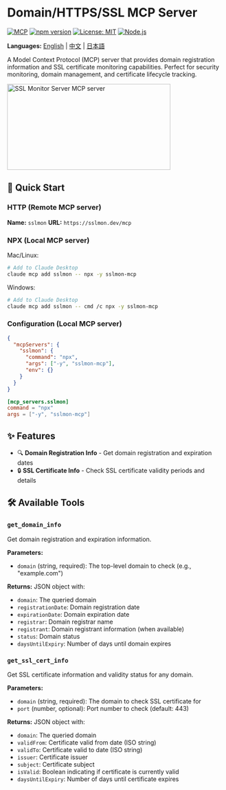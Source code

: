 # Domain/HTTPS/SSL MCP Server

[![MCP](https://img.shields.io/badge/Model%20Context%20Protocol-MCP-blue)](https://modelcontextprotocol.io/) [![npm version](https://img.shields.io/npm/v/sslmon-mcp.svg)](https://www.npmjs.com/package/sslmon-mcp) [![License: MIT](https://img.shields.io/badge/License-MIT-yellow.svg)](https://opensource.org/licenses/MIT) [![Node.js](https://img.shields.io/badge/Node.js-18+-green.svg)](https://nodejs.org/)

**Languages:** [English](README.md) | [中文](README-zh.md) | [日本語](README-ja.md)

A Model Context Protocol (MCP) server that provides domain registration information and SSL certificate monitoring capabilities. Perfect for security monitoring, domain management, and certificate lifecycle tracking.

<a href="https://glama.ai/mcp/servers/@firesh/sslmon-mcp">
  <img width="380" height="200" src="https://glama.ai/mcp/servers/@firesh/sslmon-mcp/badge" alt="SSL Monitor Server MCP server" />
</a>

## 🚀 Quick Start

### HTTP (Remote MCP server)
**Name:** `sslmon`
**URL:** `https://sslmon.dev/mcp`

### NPX (Local MCP server)
Mac/Linux:
```bash
# Add to Claude Desktop
claude mcp add sslmon -- npx -y sslmon-mcp
```
Windows:
```bash
# Add to Claude Desktop
claude mcp add sslmon -- cmd /c npx -y sslmon-mcp
```
### Configuration (Local MCP server)
```JSON
{
  "mcpServers": {
    "sslmon": {
      "command": "npx",
      "args": ["-y", "sslmon-mcp"],
      "env": {}
    }
  }
}
```
```toml
[mcp_servers.sslmon]
command = "npx"
args = ["-y", "sslmon-mcp"]
```

## ✨ Features

- 🔍 **Domain Registration Info** - Get domain registration and expiration dates
- 🔒 **SSL Certificate Info** - Check SSL certificate validity periods and details  

## 🛠️ Available Tools

### `get_domain_info`
Get domain registration and expiration information.

**Parameters:**
- `domain` (string, required): The top-level domain to check (e.g., "example.com")

**Returns:** JSON object with:
- `domain`: The queried domain
- `registrationDate`: Domain registration date
- `expirationDate`: Domain expiration date
- `registrar`: Domain registrar name
- `registrant`: Domain registrant information (when available)
- `status`: Domain status
- `daysUntilExpiry`: Number of days until domain expires

### `get_ssl_cert_info`
Get SSL certificate information and validity status for any domain.

**Parameters:**
- `domain` (string, required): The domain to check SSL certificate for
- `port` (number, optional): Port number to check (default: 443)

**Returns:** JSON object with:
- `domain`: The queried domain
- `validFrom`: Certificate valid from date (ISO string)
- `validTo`: Certificate valid to date (ISO string)
- `issuer`: Certificate issuer
- `subject`: Certificate subject
- `isValid`: Boolean indicating if certificate is currently valid
- `daysUntilExpiry`: Number of days until certificate expires